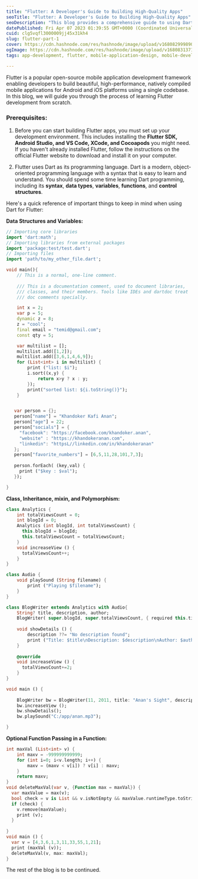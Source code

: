 ```yaml
---
title: "Flutter: A Developer's Guide to Building High-Quality Apps"
seoTitle: "Flutter: A Developer's Guide to Building High-Quality Apps"
seoDescription: "This blog provides a comprehensive guide to using Dart for Flutter development, covering important topics."
datePublished: Fri Apr 07 2023 01:39:55 GMT+0000 (Coordinated Universal Time)
cuid: clg5vqfl3000009jj45x31kh4
slug: flutter-part-1
cover: https://cdn.hashnode.com/res/hashnode/image/upload/v1680829998904/cdd3f35e-f0b0-431f-869e-35436715d53d.png
ogImage: https://cdn.hashnode.com/res/hashnode/image/upload/v1680831371484/7d02fa7b-7ab6-4383-9597-0c5b31fcb3c3.png
tags: app-development, flutter, mobile-application-design, mobile-development, cross-platform-app-development

---
```


Flutter is a popular open-source mobile application development framework enabling developers to build beautiful, high-performance, natively compiled mobile applications for Android and iOS platforms using a single codebase. In this blog, we will guide you through the process of learning Flutter development from scratch.

### Prerequisites:

1. Before you can start building Flutter apps, you must set up your development environment. This includes installing the **Flutter SDK, Android Studio, and VS Code, XCode, and Cocoapods** you might need. If you haven't already installed Flutter, follow the instructions on the official Flutter website to download and install it on your computer.
    
2. Flutter uses Dart as its programming language. Dart is a modern, object-oriented programming language with a syntax that is easy to learn and understand. You should spend some time learning Dart programming, including its **syntax**, **data types**, **variables**, **functions**, and **control structures**.
    

Here's a quick reference of important things to keep in mind when using Dart for Flutter:

**Data Structures and Variables:**

```dart
// Importing core libraries
import 'dart:math';
// Importing libraries from external packages
import 'package:test/test.dart';
// Importing files
import 'path/to/my_other_file.dart';

void main(){
    // This is a normal, one-line comment.
    
    /// This is a documentation comment, used to document libraries,
    /// classes, and their members. Tools like IDEs and dartdoc treat
    /// doc comments specially.

    int x = 2;
    var p = 5;
    dynamic z = 8;
    z = "cool";
    final email = "temid@gmail.com"; 
    const qty = 5;

    var multilist = [];
    multilist.add([1,2]);
    multilist.add([3,6,1,4,6,9]);
    for (List<int> i in multilist) {
        print ("list: $i");
        i.sort((x,y) {
            return x>y ? x : y;
        });
        print("sorted list: ${i.toString()}");
    }


   var person = {};
   person["name"] = "Khandoker Kafi Anan";
   person["age"] = 22;
   person["socials"] = {
     "facebook": "https://facebook.com/khandoker.anan",
     "website" : "https://khandokeranan.com",
     "linkedin": "httpsL//linkedin.com/in/khandokeranan"
   };
   person["favorite_numbers"] = [6,5,11,28,101,7,3];
  
   person.forEach( (key,val) {
     print ("$key : $val");
   });

}
```

**Class, Inheritance, mixin, and Polymorphism:**

```dart
class Analytics {
    int totalViewsCount = 0;
    int blogId = 0;
    Analytics (int blogId, int totalViewsCount) {
      this.blogId = blogId;
      this.totalViewsCount = totalViewsCount;
    }
    void increaseView () {
      totalViewsCount++;
    }
}

class Audio {
    void playSound (String filename) {
        print ("Playing $filename");
    }
}

class BlogWriter extends Analytics with Audio{
    String? title, description, author;
    BlogWriter( super.blogId, super.totalViewsCount, { required this.title, this.description, required this.author});
  
    void showDetails () {
        description ??= "No description found";
        print ("Title: $title\nDescription: $description\nAuthor: $author\nBlog ID: $blogId\nTotal Views: $totalViewsCount");
    }
    
    @override 
    void increaseView () {
      totalViewsCount+=2;
    }
}

void main () {
    
    BlogWriter bw = BlogWriter(11, 2011, title: "Anan's Sight", description: "This is a blog", author: "Khandoker Anan");
    bw.increaseView ();
    bw.showDetails();
    bw.playSound("C:/app/anan.mp3");

}
```

**Optional Function Passing in a Function:**

```dart
int maxVal (List<int> v) {
    int maxv = -999999999999;
    for (int i=0; i<v.length; i++) {
        maxv = (maxv < v[i]) ? v[i] : maxv;
    }
    return maxv;
}
void deleteMaxVal(var v, {Function max = maxVal}) {
  var maxValue = max(v);
  bool check = v is List && v.isNotEmpty && maxValue.runtimeType.toString() == v[0].runtimeType.toString();
  if (check) {
    v.remove(maxValue); 
    print (v);
  }
  
}
void main () {
  var v = [4,3,6,1,3,11,33,55,1,21];
  print (maxVal (v));
  deleteMaxVal(v, max: maxVal);
}
```

The rest of the blog is to be continued.